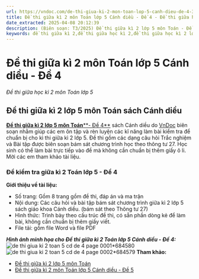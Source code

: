 ```yaml
---
url: https://vndoc.com/de-thi-giua-ki-2-mon-toan-lop-5-canh-dieu-de-4-339252
title: Đề thi giữa kì 2 môn Toán lớp 5 Cánh diều - Đề 4 - Đề thi giữa học kì 2 môn Toán lớp 5 - VnDoc.com
date_extracted: 2025-04-08 20:12:39
description: (Biên soạn: T3/2025) Đề thi giữa kì 2 lớp 5 môn Toán - Đề 3 (Theo thông tư 27) được VnDoc biên soạn (có đáp án + ma trận) nhằm hỗ trợ các em học sinh tham khảo, luyện tập để đạt kết quả cao trong kì thi sắp tới.
keywords: đề thi giữa kì 2,đề thi giữa học kì 2,đề thi giữa học kì 2 lớp 5 môn toán,đề thi giữa học kì 2 lớp 5,đề thi giữa kì 2 toán 5,đề toán lớp 5 học kì 2,đề kiểm tra giữa học kì 2 lớp 5,đề thi toán lớp 5 giữa kì 2,de thi toán lớp 5 giữa kì 2 có đáp an,đề thi giữa kì 2 toán 5 cánh diều,đề thi giữa học kì 2 toán lớp 5,ôn tập giữa học kì 2 lớp 5,Đề thi giữa kì 2 lớp 5 cánh diều,Đề thi giữa kì 2 môn toán lớp 5,de thi giữa học kì lớp 5 môn toán có đáp an,Kiểm tra giữa kì 2 lớp 5 môn Toán
---
```


# Đề thi giữa kì 2 môn Toán lớp 5 Cánh diều - Đề 4
 _Đề thi giữa học kì 2 môn Toán lớp 5_
## **Đề thi giữa kì 2 lớp 5 môn Toán sách Cánh diều**
[**Đề thi giữa kì 2 lớp 5 môn Toán****\- Đề 4**](<https://vndoc.com/de-thi-giua-ki-2-mon-toan-lop-5-canh-dieu-de-4-339252>) sách Cánh diều do [VnDoc](<https://vndoc.com/>) biên soạn nhằm giúp các em ôn tập và rèn luyện các kĩ năng làm bài kiểm tra để chuẩn bị cho kì thi giữa kì 2 lớp 5. Đề thi gồm các dạng câu hỏi Trắc nghiệm và Bài tập được biên soạn bám sát chương trình học theo thông tư 27. Học sinh có thể làm bài trực tiếp vào đề mà không cần chuẩn bị thêm giấy ô li. Mời các em tham khảo tài liệu.
### **Đề kiểm tra giữa kì 2 Toán lớp 5 - Đề 4**
**Giới thiệu về tài liệu:**
  * Số trang: Gồm 8 trang gồm đề thi, đáp án và ma trận
  * Nội dung: Các câu hỏi và bài tập bám sát chương trình giữa kì 2 lớp 5 sách giáo khoa Cánh diều. \(bám sát theo Thông tư 27\)
  * Hình thức: Trình bày theo cấu trúc đề thi, có sẵn phần dòng kẻ để làm bài, không cần chuẩn bị thêm giấy viết.
  * File tải: gồm file Word và file PDF

**_Hình ảnh minh họa cho Đề thi giữa kì 2 Toán lớp 5 Cánh diều - Đề 4:_**
![de thi giua ki 2 toan 5 cd de 4 page 0001*684580](https://i.vdoc.vn/data/image/2025/03/24/de-thi-giua-ki-2-toan-5-cd-de-4-page-0001.jpg)![de thi giua ki 2 toan 5 cd de 4 page 0002*684579](https://i.vdoc.vn/data/image/2025/03/24/de-thi-giua-ki-2-toan-5-cd-de-4-page-0002.jpg)
**Tham khảo:**
  * [Đề thi giữa kì 2 lớp 5 môn Toán](<https://vndoc.com/de-thi-giua-ki-2-lop-5-mon-toan> "Đề thi giữa kì 2 lớp 5 môn Toán")
  * [ Đề thi giữa kì 2 môn Toán lớp 5 Cánh diều - Đề 5](<https://vndoc.com/de-thi-giua-ki-2-mon-toan-lop-5-canh-dieu-de-5-339254>)

